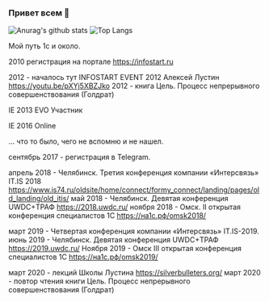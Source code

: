 ### Привет всем 👋

![Anurag's github stats](https://github-readme-stats.vercel.app/api?username=VolAll&show_icons=true) ![Top Langs](https://github-readme-stats.vercel.app/api/top-langs/?username=VolAll&hide=TeX&layout=compact)

Мой путь 1с и около.

2010  регистрация на портале https://infostart.ru

2012 - началось тут INFOSTART EVENT 2012 Алексей Лустин https://youtu.be/pXYj5XBZJko
2012 - книга Цель. Процесс непрерывного совершенствования (Голдрат)

IE 2013 EVO Участник

IE 2016 Online

...  что то было, чего не вспомню и не нашел.


сентябрь 2017 - регистрация в Telegram.


апрель  2018  - Челябинск. Третия конференция компании «Интерсвязь» IT.IS 2018 https://www.is74.ru/oldsite/home/connect/formy_connect/landing/pages/old_landing/old_itis/
май     2018  - Челябинск. Девятая конференция UWDC+ТРАФ https://2018.uwdc.ru/
ноября  2018  - Омск. II открытая конференция специалистов 1С https://на1с.рф/omsk2018/

март   2019   - Четвертая конференция компании «Интерсвязь» IT.IS-2019.
июнь   2019   - Челябинск. Девятая конференция UWDC+ТРАФ https://2019.uwdc.ru/
Ноября 2019   - Омск III открытая конференция специалистов 1С https://на1с.рф/omsk2019/


март  2020 - лекций Школы Лустина https://silverbulleters.org/
март  2020 - повтор чтения книги Цель. Процесс непрерывного совершенствования (Голдрат)